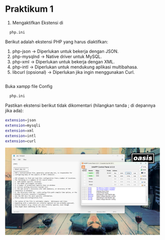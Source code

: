 # Praktikum 1

1. Mengaktifkan Ekstensi di

```bash
  php.ini
```

Berikut adalah ekstensi PHP yang harus diaktifkan:

1. php-json → Diperlukan untuk bekerja dengan JSON.
2. php-mysqlnd → Native driver untuk MySQL.
3. php-xml → Diperlukan untuk bekerja dengan XML.
4. php-intl → Diperlukan untuk mendukung aplikasi multibahasa.
5. libcurl (opsional) → Diperlukan jika ingin menggunakan Curl.

##

Buka xampp file Config

```bash
  php.ini
```

Pastikan ekstensi berikut tidak dikomentari (hilangkan tanda ; di depannya jika ada):

```bash
extension=json
extension=mysqli
extension=xml
extension=intl
extension=curl
```

![App Screenshot](./screnshoot/1.png)

